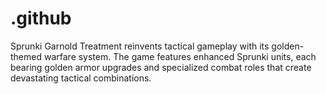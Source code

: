 # .github
Sprunki Garnold Treatment reinvents tactical gameplay with its golden-themed warfare system. The game features enhanced Sprunki units, each bearing golden armor upgrades and specialized combat roles that create devastating tactical combinations.

